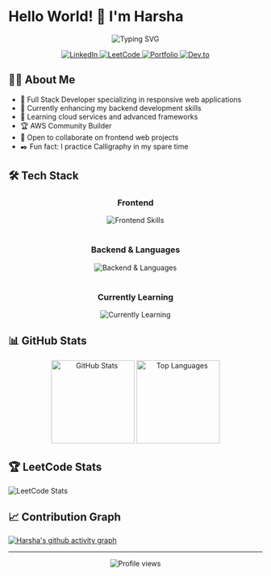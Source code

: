 # Hello World! 👋 I'm Harsha

<div align="center">
  <img src="https://readme-typing-svg.herokuapp.com?font=Fira+Code&duration=3000&pause=1000&color=2E97F7&center=true&vCenter=true&width=435&lines=Computer+Science+%26+Engineering;Full+Stack+Developer;AWS+Community+Builder;Problem+Solver;Continuous+Learner" alt="Typing SVG" />
</div>

<p align="center">
  <a href="https://www.linkedin.com/in/harshavardhansu">
    <img src="https://img.shields.io/badge/LinkedIn-0077B5?style=for-the-badge&logo=linkedin&logoColor=white" alt="LinkedIn"/>
  </a>
  <a href="https://leetcode.com/infinity_harsha/">
    <img src="https://img.shields.io/badge/LeetCode-FFA116?style=for-the-badge&logo=leetcode&logoColor=black" alt="LeetCode"/>
  </a>
  <a href="https://harshavardhansu.me">
    <img src="https://img.shields.io/badge/Portfolio-4285F4?style=for-the-badge&logo=google-chrome&logoColor=white" alt="Portfolio"/>
  </a>
  <a href="https://dev.to/harsha_infinity">
    <img src="https://img.shields.io/badge/dev.to-0A0A0A?style=for-the-badge&logo=devdotto&logoColor=white" alt="Dev.to"/>
  </a>
</p>

## 👨‍💻 About Me

- 🚀 Full Stack Developer specializing in responsive web applications
- 🔭 Currently enhancing my backend development skills
- 🌱 Learning cloud services and advanced frameworks
- 🏆 AWS Community Builder
- 💬 Open to collaborate on frontend web projects
- ✒️ Fun fact: I practice Calligraphy in my spare time

## 🛠️ Tech Stack

<div align="center">
  <!-- Frontend -->
  <h3>Frontend</h3>
  <img src="https://skillicons.dev/icons?i=html,css,js,bootstrap,tailwind" alt="Frontend Skills" /><br><br>
  
  <!-- Backend & Languages -->
  <h3>Backend & Languages</h3>
  <img src="https://skillicons.dev/icons?i=c,cpp,java,python,nodejs" alt="Backend & Languages" /><br><br>
  
  <!-- Currently Learning -->
  <h3>Currently Learning</h3>
  <img src="https://skillicons.dev/icons?i=aws,flutter,react,mongodb,express" alt="Currently Learning" />
</div>

## 📊 GitHub Stats

<p align="center">
  <img src="https://github-readme-stats.vercel.app/api?username=Harshavardhan2099&show_icons=true&theme=tokyonight" alt="GitHub Stats" height="165" />
  <img src="https://github-readme-stats.vercel.app/api/top-langs/?username=Harshavardhan2099&layout=compact&theme=tokyonight" alt="Top Languages" height="165" />
</p>

## 🏆 LeetCode Stats

![LeetCode Stats](https://leetcard.jacoblin.cool/infinity_harsha?theme=dark&font=Noto%20Sans%20Phoenician)

## 📈 Contribution Graph

[![Harsha's github activity graph](https://github-readme-activity-graph.vercel.app/graph?username=Harshavardhan2099&theme=tokyo-night)](https://github.com/ashutosh00710/github-readme-activity-graph)

---

<p align="center">
  <img src="https://komarev.com/ghpvc/?username=Harshavardhan2099&color=blueviolet&style=flat-square&label=Profile+Views" alt="Profile views" />
</p>
